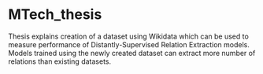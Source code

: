 # MTech_thesis
Thesis explains creation of a dataset using Wikidata which can be used to measure performance of Distantly-Supervised Relation Extraction models. Models trained using the newly created dataset can extract more number of relations than existing datasets.
